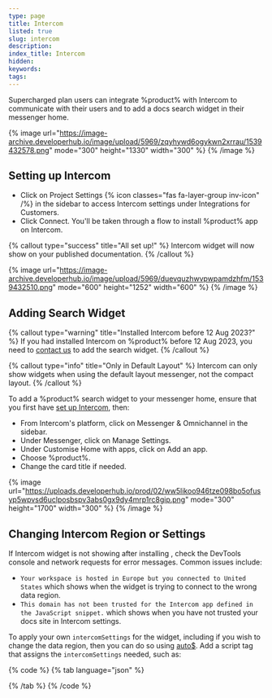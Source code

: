```yaml
---
type: page
title: Intercom
listed: true
slug: intercom
description: 
index_title: Intercom
hidden: 
keywords: 
tags: 
---
```


Supercharged plan users can integrate %product% with Intercom to communicate with their users and to add a docs search widget in their messenger home.

{% image url="https://image-archive.developerhub.io/image/upload/5969/zqyhywd6ogykwn2xrrau/1539432578.png" mode="300" height="1330" width="300" %}
{% /image %}

## Setting up Intercom

- Click on Project Settings {% icon classes="fas fa-layer-group inv-icon" /%} in the sidebar to access Intercom settings under Integrations for Customers.
- Click Connect. You'll be taken through a flow to install %product% app on Intercom.

{% callout type="success" title="All set up!" %}
Intercom widget will now show on your published documentation.
{% /callout %}

{% image url="https://image-archive.developerhub.io/image/upload/5969/duevquzhwvpwpamdzhfm/1539432510.png" mode="600" height="1252" width="600" %}
{% /image %}

## Adding Search Widget

{% callout type="warning" title="Installed Intercom before 12 Aug 2023?" %}
If you had installed Intercom on %product% before 12 Aug 2023, you need to [contact us](/support-center/contact-us) to add the search widget.
{% /callout %}

{% callout type="info" title="Only in Default Layout" %}
Intercom can only show widgets when using the default layout messenger, not the compact layout.
{% /callout %}

To add a %product% search widget to your messenger home, ensure that you first have [set up Intercom](/support-center/intercom#setting-up-intercom), then:

- From Intercom's platform, click on Messenger & Omnichannel in the sidebar.
- Under Messenger, click on Manage Settings.
- Under Customise Home with apps, click on Add an app.
- Choose %product%.
- Change the card title if needed.

{% image url="https://uploads.developerhub.io/prod/02/ww5likoo946tze098bo5ofusyp5wpvsd6uclposbspv3abs0gx9dy4mrp1rc8gip.png" mode="300" height="1700" width="300" %}
{% /image %}

## Changing Intercom Region or Settings

If Intercom widget is not showing after installing , check the DevTools console and network requests for error messages. Common issues include:

- `Your workspace is hosted in Europe but you connected to United States` which shows when the widget is trying to connect to the wrong data region.
- `This domain has not been trusted for the Intercom app defined in the JavaScript snippet.` which shows when you have not trusted your docs site in Intercom settings.

To apply your own `intercomSettings` for the widget, including if you wish to change the data region, then you can do so using [auto$](/support-center/custom-javascript). Add a script tag that assigns the `intercomSettings` needed, such as:

{% code %}
{% tab language="json" %}
<script>
  window.intercomSettings = {
    api_base: "https://api-iam.eu.intercom.io"
  };
</script>
{% /tab %}
{% /code %}